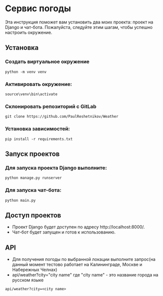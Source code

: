 # Сервис погоды
Эта инструкция поможет вам установить два моих проекта: проект на Django и чат-бота. Пожалуйста, следуйте этим шагам, чтобы успешно настроить окружение.


## Установка
### Создать виртуальное окружение
```shell
python -m venv venv
```

### Активировать окружение:
```shell
source\venv\bin\activate
```
### Склонировать репозиторий с GitLab
```shell
git clone https://github.com/PaulReshetnikov/Weather
```

### Установка зависимостей:
```shell
pip install -r requirements.txt
```

## Запуск проектов
### Для запуска проекта Django выполните:
```shell
python manage.py runserver
```
### Для запуска чат-бота:
```shell
python main.py
```
## Доступ проектов
-  Проект Django будет доступен по адресу http://localhost:8000/.
-  Чат-бот будет запущен и готов к использованию.

## API
- Для получения погоды по выбранной локации выполните запрос(на данный момент тестово работает на Калининграде, Москве и Набережных Челнах)
- api/weather?city="city name" где "city name" - это название города на русском языке
```
api/weather?city=<city name>
```
